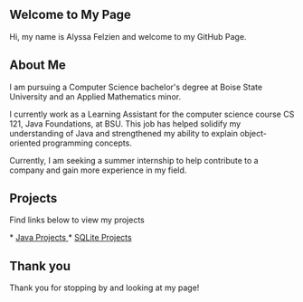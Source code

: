 
## Welcome to My Page

<p>Hi, my name is Alyssa Felzien and welcome to my GitHub Page.</p>


## About Me

<p> I am pursuing a Computer Science bachelor's degree at Boise State University and an Applied Mathematics minor. </p> 
<p> I currently work as a Learning Assistant for the computer science course CS 121, Java Foundations, at BSU. This job has helped solidify my understanding of Java and strengthened my ability to explain object-oriented programming concepts. </p>
<p> Currently, I am seeking a summer internship to help contribute to a company and gain more experience in my field.  </p>


## Projects

<p>Find links below to view my projects</p>
  * <a id="Java Projects" href="https://alyssafelzien.github.io/javaprojects//">Java Projects </a> 
  * <a id="SQLite Projects" href="https://alyssafelzien.github.io/sqliteprojects//"> SQLite Projects </a>


## Thank you

Thank you for stopping by and looking at my page!

